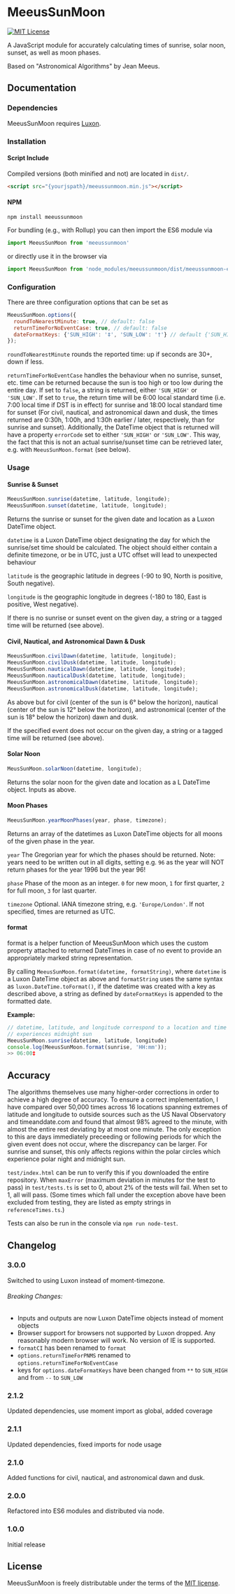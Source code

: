 # MeeusSunMoon

[![MIT License][license-image]][license-url]

A JavaScript module for accurately calculating times of sunrise, solar noon,
sunset, as well as moon phases.

Based on "Astronomical Algorithms" by Jean Meeus.

## Documentation

### Dependencies

MeeusSunMoon requires [Luxon](https://moment.github.io/luxon/).

### Installation

#### Script Include

Compiled versions (both minified and not) are located in `dist/`.

```html
<script src="{yourjspath}/meeussunmoon.min.js"></script>
```

#### NPM

`npm install meeussunmoon`

For bundling (e.g., with Rollup) you can then import the ES6 module via

```js
import MeeusSunMoon from 'meeussunmoon'
```

or directly use it in the browser via

```js
import MeeusSunMoon from 'node_modules/meeussunmoon/dist/meeussunmoon-es.js'
```

### Configuration

There are three configuration options that can be set as

```js
MeeusSunMoon.options({
  roundToNearestMinute: true, // default: false
  returnTimeForNoEventCase: true, // default: false
  dateFormatKeys: {'SUN_HIGH': '‡', 'SUN_LOW': '†'} // default {'SUN_HIGH': '‡', 'SUN_LOW': '†'};
});
```

`roundToNearestMinute` rounds the reported time: up if seconds are 30+, down if
less.

`returnTimeForNoEventCase` handles the behaviour when no sunrise, sunset, etc.
time can be returned because the sun is too high or too low during the entire
day. If set to `false`, a string is returned, either `'SUN_HIGH'` or
`'SUN_LOW'`. If set to `true`, the return time will be 6:00 local standard
time (i.e. 7:00 local time if DST is in effect) for sunrise and 18:00 local
standard time for sunset (For civil, nautical, and astronomical dawn and dusk,
the times returned are 0:30h, 1:00h, and 1:30h earlier / later, respectively,
than for sunrise and sunset). Additionally, the DateTime object that is returned
will have a property `errorCode` set to either `'SUN_HIGH'` or `'SUN_LOW'`.
This way, the fact that this is not an actual sunrise/sunset time can be retrieved
later, e.g. with `MeeusSunMoon.format`
(see below).

### Usage

#### Sunrise & Sunset

```js
MeeusSunMoon.sunrise(datetime, latitude, longitude);
MeeusSunMoon.sunset(datetime, latitude, longitude);
```

Returns the sunrise or sunset for the given date and location as a Luxon
DateTime object.

`datetime` is a Luxon DateTime object designating the day for which the sunrise/set
time should be calculated. The object should either contain a definite
timezone, or be in UTC, just a UTC offset will lead to unexpected behaviour

`latitude` is the geographic latitude in degrees (-90 to 90, North is positive,
South negative).

`longitude` is the geographic longitude in degrees (-180 to 180, East is
positive, West negative).

If there is no sunrise or sunset event on the given day, a string or a tagged
time will be returned (see above).

#### Civil, Nautical, and Astronomical Dawn & Dusk

```js
MeeusSunMoon.civilDawn(datetime, latitude, longitude);
MeeusSunMoon.civilDusk(datetime, latitude, longitude);
MeeusSunMoon.nauticalDawn(datetime, latitude, longitude);
MeeusSunMoon.nauticalDusk(datetime, latitude, longitude);
MeeusSunMoon.astronomicalDawn(datetime, latitude, longitude);
MeeusSunMoon.astronomicalDusk(datetime, latitude, longitude);
```

As above but for civil (center of the sun is 6° below the horizon), nautical
(center of the sun is 12° below the horizon), and astronomical (center of the
sun is 18° below the horizon) dawn and dusk.

If the specified event does not occur on the given day, a string or a tagged
time will be returned (see above).

#### Solar Noon

```js
MeusSunMoon.solarNoon(datetime, longitude);
```

Returns the solar noon for the given date and location as a L DateTime
object. Inputs as above.

#### Moon Phases

```js
MeeusSunMoon.yearMoonPhases(year, phase, timezone);
```

Returns an array of the datetimes as Luxon DateTime objects for all moons of the
given phase in the year.

`year` The Gregorian year for which the phases should be returned. Note: years
need to be written out in all digits, setting e.g. `96` as the year will NOT
return phases for the year 1996 but the year 96!

`phase` Phase of the moon as an integer. `0` for new moon, `1` for first
quarter, `2` for full moon, `3` for last quarter.

`timezone` Optional. IANA timezone string, e.g. `'Europe/London'`. If not
specified, times are returned as UTC.

#### format

format is a helper function of MeeusSunMoon which uses the custom property
attached to returned DateTimes in case of no event to provide an appropriately
marked string representation. 

By calling `MeeusSunMoon.format(datetime, formatString)`, where `datetime`
is a Luxon DateTime object as above and `formatString` uses the same syntax as
`luxon.DateTime.toFormat()`, if the datetime was created with a key as described
above, a string as defined by `dateFormatKeys` is appended to the formatted date.

**Example:**
```js
// datetime, latitude, and longitude correspond to a location and time which
// experiences midnight sun
MeeusSunMoon.sunrise(datetime, latitude, longitude)
console.log(MeeusSunMoon.format(sunrise, 'HH:mm'));
>> 06:00‡
```

## Accuracy

The algorithms themselves use many higher-order corrections in order to achieve
a high degree of accuracy. To ensure a correct implementation, I have compared
over 50,000 times across 16 locations spanning extremes of latitude and
longitude to outside sources such as the US Naval Observatory and
timeanddate.com and found that almost 98% agreed to the minute, with almost the
entire rest deviating by at most one minute. The only exception to this are days
immediately preceeding or following periods for which the given event does not
occur, where the discrepancy can be larger. For sunrise and sunset, this only
affects regions within the polar circles which experience polar night and
midnight sun.

`test/index.html` can be run to verify this if you downloaded the entire
repository. When `maxError` (maximum deviation in minutes for the test to pass)
in `test/tests.ts` is set to 0, about 2% of the tests will fail. When set to 1,
all will pass. (Some times which fall under the exception above have been
excluded from testing, they are listed as empty strings in `referenceTimes.ts`.)

Tests can also be run in the console via `npm run node-test`.

## Changelog

### 3.0.0

Switched to using Luxon instead of moment-timezone.

###### Breaking Changes:
- Inputs and outputs are now Luxon DateTime objects instead of moment objects
- Browser support for browsers not supported by Luxon dropped. Any reasonably modern
  browser will work. No version of IE is supported.
- `formatCI` has been renamed to `format`
- `options.returnTimeForPNMS` renamed to `options.returnTimeForNoEventCase`
- keys for `options.dateFormatKeys` have been changed from `**` to `SUN_HIGH` and
  from `--` to `SUN_LOW`

### 2.1.2

Updated dependencies, use moment import as global, added coverage

### 2.1.1

Updated dependencies, fixed imports for node usage

### 2.1.0

Added functions for civil, nautical, and astronomical dawn and dusk.

### 2.0.0

Refactored into ES6 modules and distributed via node.

### 1.0.0

Initial release

## License

MeeusSunMoon is freely distributable under the terms of the
[MIT license](LICENSE).

[license-image]: http://img.shields.io/badge/license-MIT-blue.svg
[license-url]: LICENSE
